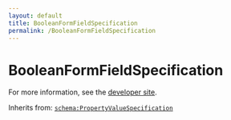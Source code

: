 ```yaml
---
layout: default
title: BooleanFormFieldSpecification
permalink: /BooleanFormFieldSpecification
---
```


# BooleanFormFieldSpecification


For more information, see the [developer site](https://developer.openactive.io/data-model/types/booleanformfieldspecification).

Inherits from: [`schema:PropertyValueSpecification`](https://schema.org/PropertyValueSpecification)
